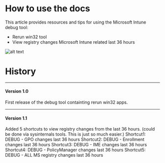 # How to use the docs

This article provides resources and tips for using the Microsoft Intune debug tool:

- Rerun win32 tool
- View registry changes Microsoft Intune related last 36 hours

![alt text](https://github.com/mmelkersen/EndpointManager/blob/main/Intune%20Debug%20Tools/Rerun%20Win32%20apps.gif)


# History
---
#### Version 1.0
First release of the debug tool containting rerun win32 apps.

---
#### Version 1.1
Added 5 shortcuts to view registry changes from the last 36 hours. (could be done via sysinternals tools. This is just so much easier.)
Shortcut1: DEBUG - GPO changes last 36 hours
Shortcut2: DEBUG - Enrollment changes last 36 hours
Shortcut3: DEBUG - IME changes last 36 hours
Shortcut4: DEBUG - PolicyManager changes last 36 hours
Shortcut5: DEBUG - ALL MS registry changes last 36 hours